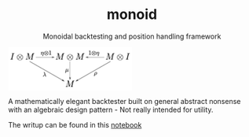 <h1 align="center">monoid</h1>
<p align="center">Monoidal backtesting and position handling framework</p>

<img src="monoid.png" width=50% height=50% align="center">

A mathematically elegant backtester built on general abstract nonsense with an algebraic design pattern - Not really intended for utility. 

The writup can be found in this [notebook](https://nbviewer.org/github/borab96/monoid/blob/main/monoidal_backtest.ipynb)  


